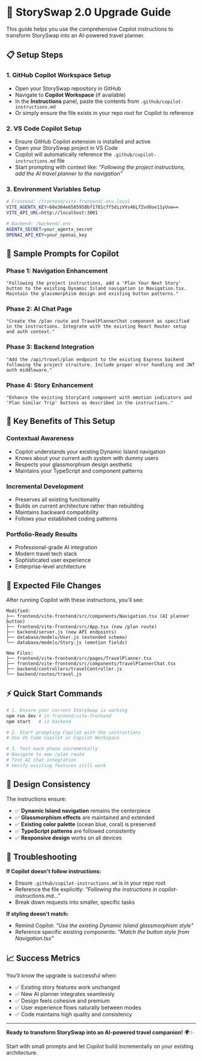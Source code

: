 # 🚀 StorySwap 2.0 Upgrade Guide

This guide helps you use the comprehensive Copilot instructions to transform StorySwap into an AI-powered travel planner.

## 📋 Setup Steps

### 1. **GitHub Copilot Workspace Setup**
   - Open your StorySwap repository in GitHub
   - Navigate to **Copilot Workspace** (if available)
   - In the **Instructions** panel, paste the contents from `.github/copilot-instructions.md`
   - Or simply ensure the file exists in your repo root for Copilot to reference

### 2. **VS Code Copilot Setup**
   - Ensure GitHub Copilot extension is installed and active
   - Open your StorySwap project in VS Code
   - Copilot will automatically reference the `.github/copilot-instructions.md` file
   - Start prompting with context like: *"Following the project instructions, add the AI travel planner to the navigation"*

### 3. **Environment Variables Setup**
   ```bash
   # Frontend: /frontend/vite-frontend/.env.local
   VITE_AGENTX_KEY=68e364e6585958bf1781cff5dizVVs46LfZvd8oe11yUvw==
   VITE_API_URL=http://localhost:3001
   
   # Backend: /backend/.env  
   AGENTX_SECRET=your_agentx_secret
   OPENAI_API_KEY=your_openai_key
   ```

## 🎯 Sample Prompts for Copilot

### **Phase 1: Navigation Enhancement**
```
"Following the project instructions, add a 'Plan Your Next Story' button to the existing Dynamic Island navigation in Navigation.tsx. Maintain the glassmorphism design and existing button patterns."
```

### **Phase 2: AI Chat Page**
```
"Create the /plan route and TravelPlannerChat component as specified in the instructions. Integrate with the existing React Router setup and auth context."
```

### **Phase 3: Backend Integration**
```
"Add the /api/travel/plan endpoint to the existing Express backend following the project structure. Include proper error handling and JWT auth middleware."
```

### **Phase 4: Story Enhancement**
```
"Enhance the existing StoryCard component with emotion indicators and 'Plan Similar Trip' buttons as described in the instructions."
```

## 🧠 Key Benefits of This Setup

### **Contextual Awareness**
- Copilot understands your existing Dynamic Island navigation
- Knows about your current auth system with dummy users
- Respects your glassmorphism design aesthetic
- Maintains your TypeScript and component patterns

### **Incremental Development**
- Preserves all existing functionality
- Builds on current architecture rather than rebuilding
- Maintains backward compatibility
- Follows your established coding patterns

### **Portfolio-Ready Results**
- Professional-grade AI integration
- Modern travel tech stack
- Sophisticated user experience
- Enterprise-level architecture

## 📁 Expected File Changes

After running Copilot with these instructions, you'll see:

```
Modified:
├── frontend/vite-frontend/src/components/Navigation.tsx (AI planner button)
├── frontend/vite-frontend/src/App.tsx (new /plan route)
├── backend/server.js (new API endpoints)
├── database/models/User.js (extended schema)
└── database/models/Story.js (emotion fields)

New Files:
├── frontend/vite-frontend/src/pages/TravelPlanner.tsx
├── frontend/vite-frontend/src/components/TravelPlannerChat.tsx
├── backend/controllers/travelController.js
└── backend/routes/travel.js
```

## ⚡ Quick Start Commands

```bash
# 1. Ensure your current StorySwap is working
npm run dev # in frontend/vite-frontend
npm start   # in backend

# 2. Start prompting Copilot with the instructions
# Use VS Code Copilot or Copilot Workspace

# 3. Test each phase incrementally
# Navigate to new /plan route
# Test AI chat integration
# Verify existing features still work
```

## 🎨 Design Consistency

The instructions ensure:
- ✅ **Dynamic Island navigation** remains the centerpiece
- ✅ **Glassmorphism effects** are maintained and extended
- ✅ **Existing color palette** (ocean blue, coral) is preserved
- ✅ **TypeScript patterns** are followed consistently
- ✅ **Responsive design** works on all devices

## 🔧 Troubleshooting

**If Copilot doesn't follow instructions:**
- Ensure `.github/copilot-instructions.md` is in your repo root
- Reference the file explicitly: *"Following the instructions in copilot-instructions.md..."*
- Break down requests into smaller, specific tasks

**If styling doesn't match:**
- Remind Copilot: *"Use the existing Dynamic Island glassmorphism style"*
- Reference specific existing components: *"Match the button style from Navigation.tsx"*

## 📈 Success Metrics

You'll know the upgrade is successful when:
- ✅ Existing story features work unchanged
- ✅ New AI planner integrates seamlessly
- ✅ Design feels cohesive and premium
- ✅ User experience flows naturally between modes
- ✅ Code maintains high quality and consistency

---

**Ready to transform StorySwap into an AI-powered travel companion!** 🌍✨

Start with small prompts and let Copilot build incrementally on your existing architecture.